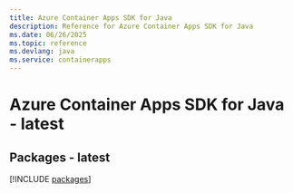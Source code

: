 ```yaml
---
title: Azure Container Apps SDK for Java
description: Reference for Azure Container Apps SDK for Java
ms.date: 06/26/2025
ms.topic: reference
ms.devlang: java
ms.service: containerapps
---
```

# Azure Container Apps SDK for Java - latest
## Packages - latest
[!INCLUDE [packages](container-apps-index.md)]
